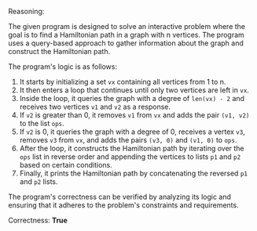 Reasoning:

The given program is designed to solve an interactive problem where the goal is to find a Hamiltonian path in a graph with n vertices. The program uses a query-based approach to gather information about the graph and construct the Hamiltonian path.

The program's logic is as follows:

1.  It starts by initializing a set `vx` containing all vertices from 1 to n.
2.  It then enters a loop that continues until only two vertices are left in `vx`.
3.  Inside the loop, it queries the graph with a degree of `len(vx) - 2` and receives two vertices `v1` and `v2` as a response.
4.  If `v2` is greater than 0, it removes `v1` from `vx` and adds the pair `(v1, v2)` to the list `ops`.
5.  If `v2` is 0, it queries the graph with a degree of 0, receives a vertex `v3`, removes `v3` from `vx`, and adds the pairs `(v3, 0)` and `(v1, 0)` to `ops`.
6.  After the loop, it constructs the Hamiltonian path by iterating over the `ops` list in reverse order and appending the vertices to lists `p1` and `p2` based on certain conditions.
7.  Finally, it prints the Hamiltonian path by concatenating the reversed `p1` and `p2` lists.

The program's correctness can be verified by analyzing its logic and ensuring that it adheres to the problem's constraints and requirements.

Correctness: **True**